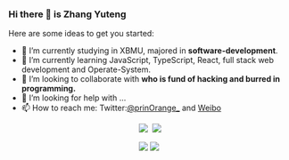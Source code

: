 ### Hi there 👋 is **Zhang Yuteng**

Here are some ideas to get you started:

- 🔭 I’m currently studying in XBMU, majored in **software-development**.
- 🌱 I’m currently learning JavaScript, TypeScript, React, full stack web development and Operate-System.
- 👯 I’m looking to collaborate with **who is fund of hacking and burred in programming.**
- 🤔 I’m looking for help with ...
- 📫 How to reach me: Twitter:[@prinOrange_](https://twitter.com/prinOrange)
  and [Weibo](https://weibo.com/u/1738014147)

<p align = "center">
  <img src = "https://github-readme-stats.vercel.app/api?username=prinOrange&count_private=true&show_icons=true&theme=tokyonight&line_height=27">
  <img src = "https://github-readme-stats.vercel.app/api/top-langs/?username=wangscaler&theme=tokyonight">
</p>
<p align = "center">
<img style="display:inline" src = "https://github-readme-streak-stats.herokuapp.com/?user=wangscaler&theme=tokyonight">
<img style="display:inline" src = "https://github-profile-trophy.vercel.app/?username=wangscaler&theme=tokyonight" >
</p>
